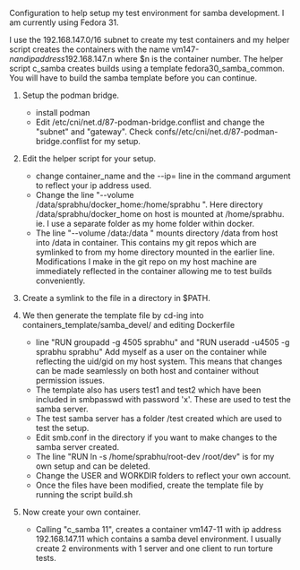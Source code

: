Configuration to help setup my test environment for samba development. I am currently using Fedora 31.

I use the 192.168.147.0/16 subnet to create my test containers and my helper script creates the containers with the name vm147-$n and ip address 192.168.147.$n where $n is the container number. The helper script c_samba creates builds using a template fedora30_samba_common. You will have to build the samba template before you can continue.

1) Setup the podman bridge.
	- install podman 
	- Edit /etc/cni/net.d/87-podman-bridge.conflist and change the "subnet" and "gateway". Check confs//etc/cni/net.d/87-podman-bridge.conflist for my setup.

2) Edit the helper script for your setup.
 	- change container_name and the --ip= line in the command argument to reflect your ip address used.
	- Change the line "--volume /data/sprabhu/docker_home:/home/sprabhu \". Here directory /data/sprabhu/docker_home on host is mounted at /home/sprabhu. ie. I use a separate folder as my home folder within docker.
	- The line "--volume /data:/data \"  mounts directory /data from host into /data in container. This contains my git repos which are symlinked to from my home directory mounted in the earlier line. Modifications I make in the git repo on my host machine are immediately reflected in the container allowing me to test builds conveniently.
	
3) Create a symlink to the file in a directory in $PATH. 

4) We then generate the template file by cd-ing into containers_template/samba_devel/ and editing Dockerfile
	- line "RUN	groupadd -g 4505 sprabhu" and "RUN	useradd -u4505 -g sprabhu sprabhu" Add myself as a user on the container while reflecting the uid/gid on my host system. This means that changes can be made seamlessly on both host and container without permission issues.
	- The template also has users test1 and test2 which have been included in smbpasswd with password 'x'. These are used to test the samba server.
	- The test samba server has a folder /test created which are used to test the setup.
	- Edit smb.conf in the directory if you want to make changes to the samba server created.
	- The line "RUN     ln -s /home/sprabhu/root-dev /root/dev" is for my own setup and can be deleted.
	- Change the USER and WORKDIR folders to reflect your own account.
	- Once the files have been modified, create the template file by running the script build.sh

5) Now create your own container.
	- Calling "c_samba 11", creates a container vm147-11 with ip address 192.168.147.11 which contains a samba devel environment. I usually create 2 environments with 1 server and one client to run torture tests.
